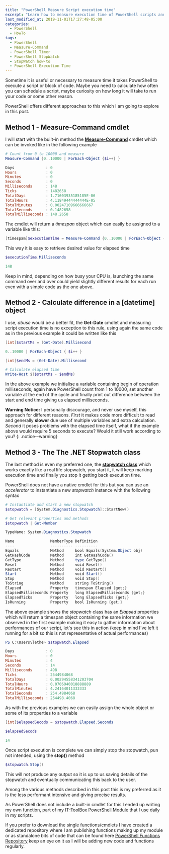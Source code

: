 ```yaml
---
title: "PowerShell Measure Script execution time"
excerpt: "Learn how to measure execution time of PowerShell scripts and commands using different techniques and approaches"
last_modified_at: 2019-11-01T17:27:48-05:00
categories:
  - PowerShell
  - HowTo
tags:
  - PowerShell
  - Measure-Command
  - PowerShell Timer
  - PowerShell StopWatch
  - StopWatch how-to
  - PowerShell Execution Time
---
```


Sometime it is useful or necessary to measure time it takes PowerShell to execute a script or block of code. Maybe you need to calculate how often you can schedule a script, maybe curiosity on how long it will take to run your code or some other reason.

PowerShell offers different approaches to this which I am going to explore in this post.

## Method 1 - Measure-Command cmdlet

I will start with the built-in method the **[Measure-Command](https://docs.microsoft.com/en-us/powershell/module/microsoft.powershell.utility/measure-command?view=powershell-6)** cmdlet which can be invoked like in the following example

```powershell
# Count from 0 to 10000 and measure
Measure-Command {0..10000 | ForEach-Object {$i++} }

Days              : 0
Hours             : 0
Minutes           : 0
Seconds           : 0
Milliseconds      : 148
Ticks             : 1482658
TotalDays         : 1.71603935185185E-06
TotalHours        : 4.11849444444444E-05
TotalMinutes      : 0.00247109666666667
TotalSeconds      : 0.1482658
TotalMilliseconds : 148.2658
```

The cmdlet will return a *timespan* object which can easily be assigned to a variable like this: 

```powershell
[timespam]$executionTime = Measure-Command {0..10000 | ForEach-Object {$i++} }
```

This way it is easy to retrieve desired value for elapsed time

```powershell
$executionTime.Milliseconds

148
```

Keep in mind, depending on how busy your CPU is, launching the same command over and over could yield slightly different results for each run even with a simple code as the one above.

## Method 2 - Calculate difference in a [datetime] object

I use, *abuse* would be a better fit, the **Get-Date** cmdlet and measuring script execution time is no exception to this rule, using again the same code as in the previous example it could be written like this

```powershell
[int]$startMs = (Get-Date).Millisecond

0..10000 | ForEach-Object { $i++ }

[int]$endMs = (Get-Date).Millisecond

# Calculate elapsed time
Write-Host $($startMs - $endMs)
```

In the above example we initialise a variable containing begin of operation milliseconds, again have PowerShell count from 1 to 10000, set another variable at the end of the cycle and finally print out difference between the start and end time giving us elapsed milliseconds.

**Warning Notice:** I personally discourage, and never use myself, this approach for different reasons. *First* it makes code more difficult to read and generally **slower** due use of multiple variables and extra calculation. *Second* it poses problems with the elapsed time itself, what if the example above  would require 5 seconds to execute? Would it still work according to you?
{: .notice--warning}

## Method 3 - The The .NET **Stopwatch** class

The last method is even my preferred one, the **[stopwatch class](https://docs.microsoft.com/en-us/dotnet/api/system.diagnostics.stopwatch?view=netframework-4.8)** which works exactly like a real life stopwatch, you start it, it will keep marking execution time and finally you stop it getting back execution time.

PowerShell does not have a native cmdlet for this but you can use an *accelerator* to instantiate a new *stopwatch* instance with the following syntax

```powershell
# Instantiate and start a new stopwatch
$stopwatch = [System.Diagnostics.Stopwatch]::StartNew()

# Get relevant properties and methods
$stopwatch | Get-Member

TypeName: System.Diagnostics.Stopwatch

Name                MemberType Definition
----                ---------- ----------
Equals              Method     bool Equals(System.Object obj)
GetHashCode         Method     int GetHashCode()
GetType             Method     type GetType()
Reset               Method     void Reset()
Restart             Method     void Restart()
Start               Method     void Start()
Stop                Method     void Stop()
ToString            Method     string ToString()
Elapsed             Property   timespan Elapsed {get;}
ElapsedMilliseconds Property   long ElapsedMilliseconds {get;}
ElapsedTicks        Property   long ElapsedTicks {get;}
IsRunning           Property   bool IsRunning {get;}

```

The above example shows the *stopwatch* class has an *Elapsed* properties which will return a timespan object containing the same information we observed in the first example making it easy to gather information about performances of our script, let's see this in action (keep in mind I've left it running for a bit so this is not representative of actual performances)

```powershell
PS C:\Users\lethe> $stopwatch.Elapsed

Days              : 0
Hours             : 0
Minutes           : 4
Seconds           : 14
Milliseconds      : 498
Ticks             : 2544984068
TotalDays         : 0.00294558341203704
TotalHours        : 0.0706940018888889
TotalMinutes      : 4.24164011333333
TotalSeconds      : 254.4984068
TotalMilliseconds : 254498.4068
```

As with the previous examples we can easily assign the whole object or some of its properties to a variable

```powershell
[int]$elapsedSecods = $stopwatch.Elapsed.Seconds

$elapsedSecods

14
```

Once script execution is complete we can simply stop the stopwatch, pun not intended, using the **stop()** method

```powershell
$stopwatch.Stop()
```

This will not produce any output so it is up to us saving details of the stopwatch and eventually communicating this back to the user.

Among the various methods described in this post this is my preferred as it is the less performant intensive and giving precise results.

As PowerShell does not include a built-in cmdlet for this I ended up writing my own function, part of my [IT-ToolBox PowerShell Module](https://github.com/PsCustomObject/IT-ToolBox) that I use daily in my scripts.

If you prefer to download the single functions/cmdlets I have created a dedicated repository where I am publishing functions making up my module or as standalone bits of code that can be found here [PowerShell Functions Repository](https://github.com/PsCustomObject/PowerShell-Functions) keep an eye on it as I will be adding new code and functions regularly.
